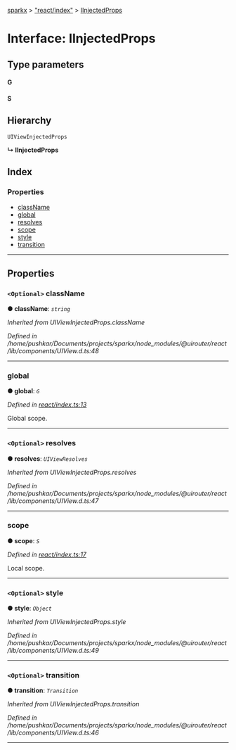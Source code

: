 [sparkx](../README.md) > ["react/index"](../modules/_react_index_.md) > [IInjectedProps](../interfaces/_react_index_.iinjectedprops.md)

# Interface: IInjectedProps

## Type parameters
#### G 
#### S 
## Hierarchy

 `UIViewInjectedProps`

**↳ IInjectedProps**

## Index

### Properties

* [className](_react_index_.iinjectedprops.md#classname)
* [global](_react_index_.iinjectedprops.md#global)
* [resolves](_react_index_.iinjectedprops.md#resolves)
* [scope](_react_index_.iinjectedprops.md#scope)
* [style](_react_index_.iinjectedprops.md#style)
* [transition](_react_index_.iinjectedprops.md#transition)

---

## Properties

<a id="classname"></a>

### `<Optional>` className

**● className**: *`string`*

*Inherited from UIViewInjectedProps.className*

*Defined in /home/pushkar/Documents/projects/sparkx/node_modules/@uirouter/react/lib/components/UIView.d.ts:48*

___
<a id="global"></a>

###  global

**● global**: *`G`*

*Defined in [react/index.ts:13](https://github.com/pushkar8723/sparkx/blob/f8f96d7/src/react/index.ts#L13)*

Global scope.

___
<a id="resolves"></a>

### `<Optional>` resolves

**● resolves**: *`UIViewResolves`*

*Inherited from UIViewInjectedProps.resolves*

*Defined in /home/pushkar/Documents/projects/sparkx/node_modules/@uirouter/react/lib/components/UIView.d.ts:47*

___
<a id="scope"></a>

###  scope

**● scope**: *`S`*

*Defined in [react/index.ts:17](https://github.com/pushkar8723/sparkx/blob/f8f96d7/src/react/index.ts#L17)*

Local scope.

___
<a id="style"></a>

### `<Optional>` style

**● style**: *`Object`*

*Inherited from UIViewInjectedProps.style*

*Defined in /home/pushkar/Documents/projects/sparkx/node_modules/@uirouter/react/lib/components/UIView.d.ts:49*

___
<a id="transition"></a>

### `<Optional>` transition

**● transition**: *`Transition`*

*Inherited from UIViewInjectedProps.transition*

*Defined in /home/pushkar/Documents/projects/sparkx/node_modules/@uirouter/react/lib/components/UIView.d.ts:46*

___


